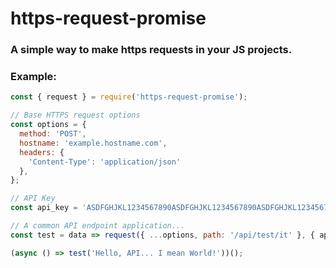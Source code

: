 # https-request-promise
### A simple way to make https requests in your JS projects.

### Example:

```js
const { request } = require('https-request-promise');

// Base HTTPS request options
const options = {
  method: 'POST',
  hostname: 'example.hostname.com',
  headers: {
    'Content-Type': 'application/json'
  },
};

// API Key
const api_key = 'ASDFGHJKL1234567890ASDFGHJKL1234567890ASDFGHJKL1234567890';

// A common API endpoint application...
const test = data => request({ ...options, path: '/api/test/it' }, { api_key, data });

(async () => test('Hello, API... I mean World!'))();
```